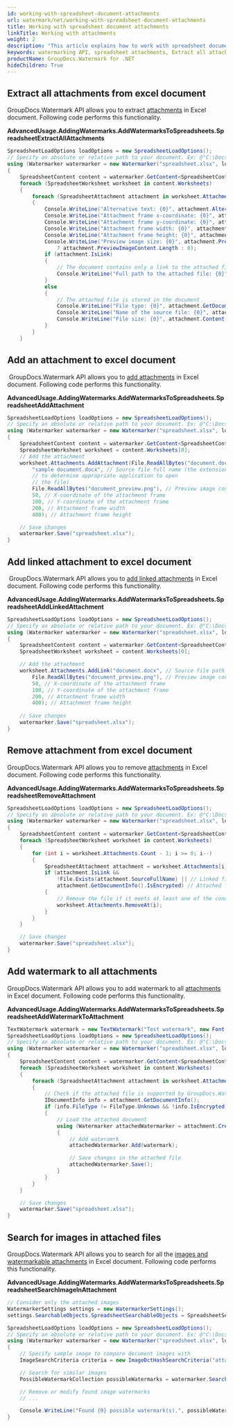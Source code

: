 ```yaml
---
id: working-with-spreadsheet-document-attachments
url: watermark/net/working-with-spreadsheet-document-attachments
title: Working with spreadsheet document attachments
linkTitle: Working with attachments
weight: 2
description: "This article explains how to work with spreadsheet document attachments while using GroupDocs watermarking API"
keywords: watermarking API, spreadsheet attachments, Extract all attachments
productName: GroupDocs.Watermark for .NET
hideChildren: True
---
```

## Extract all attachments from excel document

GroupDocs.Watermark API allows you to extract [attachments](https://reference.groupdocs.com/net/watermark/groupdocs.watermark.contents.spreadsheet/spreadsheetworksheet/properties/attachments) in Excel document. Following code performs this functionality.

**AdvancedUsage.AddingWatermarks.AddWatermarksToSpreadsheets.SpreadsheetExtractAllAttachments**

```csharp
SpreadsheetLoadOptions loadOptions = new SpreadsheetLoadOptions();
// Specify an absolute or relative path to your document. Ex: @"C:\Docs\spreadsheet.xlsx"
using (Watermarker watermarker = new Watermarker("spreadsheet.xlsx", loadOptions))
{
    SpreadsheetContent content = watermarker.GetContent<SpreadsheetContent>();
    foreach (SpreadsheetWorksheet worksheet in content.Worksheets)
    {
        foreach (SpreadsheetAttachment attachment in worksheet.Attachments)
        {
            Console.WriteLine("Alternative text: {0}", attachment.AlternativeText);
            Console.WriteLine("Attachment frame x-coordinate: {0}", attachment.X);
            Console.WriteLine("Attachment frame y-coordinate: {0}", attachment.Y);
            Console.WriteLine("Attachment frame width: {0}", attachment.Width);
            Console.WriteLine("Attachment frame height: {0}", attachment.Height);
            Console.WriteLine("Preview image size: {0}", attachment.PreviewImageContent != null 
                ? attachment.PreviewImageContent.Length : 0);
            if (attachment.IsLink)
            {
                // The document contains only a link to the attached file
                Console.WriteLine("Full path to the attached file: {0}", attachment.SourceFullName);
            }
            else
            {
                // The attached file is stored in the document
                Console.WriteLine("File type: {0}", attachment.GetDocumentInfo().FileType);
                Console.WriteLine("Name of the source file: {0}", attachment.SourceFullName);
                Console.WriteLine("File size: {0}", attachment.Content.Length);
            }
        }
    }
```

## Add an attachment to excel document

 GroupDocs.Watermark API allows you to [add attachments](https://reference.groupdocs.com/net/watermark/groupdocs.watermark.contents.spreadsheet/spreadsheetattachmentcollection/methods/addattachment) in Excel document. Following code performs this functionality.

**AdvancedUsage.AddingWatermarks.AddWatermarksToSpreadsheets.SpreadsheetAddAttachment**

```csharp
SpreadsheetLoadOptions loadOptions = new SpreadsheetLoadOptions();
// Specify an absolute or relative path to your document. Ex: @"C:\Docs\spreadsheet.xlsx"
using (Watermarker watermarker = new Watermarker("spreadsheet.xlsx", loadOptions))
{
    SpreadsheetContent content = watermarker.GetContent<SpreadsheetContent>();
    SpreadsheetWorksheet worksheet = content.Worksheets[0];
    // Add the attachment
    worksheet.Attachments.AddAttachment(File.ReadAllBytes("document.docx"), // File content
        "sample document.docx", // Source file full name (the extension is used
        // to determine appropriate application to open
        // the file) 
        File.ReadAllBytes("document_preview.png"), // Preview image content
        50, // X-coordinate of the attachment frame
        100, // Y-coordinate of the attachment frame
        200, // Attachment frame width
        400); // Attachment frame height

    // Save changes
    watermarker.Save("spreadsheet.xlsx");
}
```

## Add linked attachment to excel document

 GroupDocs.Watermark API allows you to [add linked attachments](https://reference.groupdocs.com/net/watermark/groupdocs.watermark.contents.spreadsheet/spreadsheetattachmentcollection/methods/addlink) in Excel document. Following code performs this functionality.

**AdvancedUsage.AddingWatermarks.AddWatermarksToSpreadsheets.SpreadsheetAddLinkedAttachment**

```csharp
SpreadsheetLoadOptions loadOptions = new SpreadsheetLoadOptions();
// Specify an absolute or relative path to your document. Ex: @"C:\Docs\spreadsheet.xlsx"
using (Watermarker watermarker = new Watermarker("spreadsheet.xlsx", loadOptions))
{
    SpreadsheetContent content = watermarker.GetContent<SpreadsheetContent>();
    SpreadsheetWorksheet worksheet = content.Worksheets[0];

    // Add the attachment
    worksheet.Attachments.AddLink("document.docx", // Source file path
        File.ReadAllBytes("document_preview.png"), // Preview image content
        50, // X-coordinate of the attachment frame
        100, // Y-coordinate of the attachment frame
        200, // Attachment frame width
        400); // Attachment frame height
        
    // Save changes
    watermarker.Save("spreadsheet.xlsx");
}
```

## Remove attachment from excel document

GroupDocs.Watermark API allows you to remove [attachments](https://reference.groupdocs.com/net/watermark/groupdocs.watermark.contents.spreadsheet/spreadsheetattachmentcollection) in Excel document. Following code performs this functionality.

**AdvancedUsage.AddingWatermarks.AddWatermarksToSpreadsheets.SpreadsheetRemoveAttachment**

```csharp
SpreadsheetLoadOptions loadOptions = new SpreadsheetLoadOptions();
// Specify an absolute or relative path to your document. Ex: @"C:\Docs\spreadsheet.xlsx"
using (Watermarker watermarker = new Watermarker("spreadsheet.xlsx", loadOptions))
{
    SpreadsheetContent content = watermarker.GetContent<SpreadsheetContent>();
    foreach (SpreadsheetWorksheet worksheet in content.Worksheets)
    {
        for (int i = worksheet.Attachments.Count - 1; i >= 0; i--)
        {
            SpreadsheetAttachment attachment = worksheet.Attachments[i];
            if (attachment.IsLink &&
                !File.Exists(attachment.SourceFullName) || // Linked file that is not available at this moment
                attachment.GetDocumentInfo().IsEncrypted) // Attached file protected with a password
            {
                // Remove the file if it meets at least one of the conditions above
                worksheet.Attachments.RemoveAt(i);
            }
        }
    }

    // Save changes
    watermarker.Save("spreadsheet.xlsx");
}
```

## Add watermark to all attachments  

GroupDocs.Watermark API allows you to add watermark to all [attachments](https://reference.groupdocs.com/net/watermark/groupdocs.watermark.contents.spreadsheet/spreadsheetattachmentcollection) in Excel document. Following code performs this functionality.

**AdvancedUsage.AddingWatermarks.AddWatermarksToSpreadsheets.SpreadsheetAddWatermarkToAttachment**

```csharp
TextWatermark watermark = new TextWatermark("Test watermark", new Font("Arial", 19));
SpreadsheetLoadOptions loadOptions = new SpreadsheetLoadOptions();
// Specify an absolute or relative path to your document. Ex: @"C:\Docs\spreadsheet.xlsx"
using (Watermarker watermarker = new Watermarker("spreadsheet.xlsx", loadOptions))
{
    SpreadsheetContent content = watermarker.GetContent<SpreadsheetContent>();
    foreach (SpreadsheetWorksheet worksheet in content.Worksheets)
    {
        foreach (SpreadsheetAttachment attachment in worksheet.Attachments)
        {
            // Check if the attached file is supported by GroupDocs.Watermark
            IDocumentInfo info = attachment.GetDocumentInfo();
            if (info.FileType != FileType.Unknown && !info.IsEncrypted)
            {
                // Load the attached document
                using (Watermarker attachedWatermarker = attachment.CreateWatermarker())
                {
                    // Add wateramrk
                    attachedWatermarker.Add(watermark);

                    // Save changes in the attached file
                    attachedWatermarker.Save();
                }
            }
        }
    }

    // Save changes
    watermarker.Save("spreadsheet.xlsx");
}
```

## Search for images in attached files

GroupDocs.Watermark API allows you to search for all the [images and watermarkable attachments](https://reference.groupdocs.com/net/watermark/groupdocs.watermark.search.objects/spreadsheetsearchableobjects) in Excel document. Following code performs this functionality.

**AdvancedUsage.AddingWatermarks.AddWatermarksToSpreadsheets.SpreadsheetSearchImageInAttachment**

```csharp
// Consider only the attached images
WatermarkerSettings settings = new WatermarkerSettings();
settings.SearchableObjects.SpreadsheetSearchableObjects = SpreadsheetSearchableObjects.AttachedImages;

SpreadsheetLoadOptions loadOptions = new SpreadsheetLoadOptions();
// Specify an absolute or relative path to your document. Ex: @"C:\Docs\spreadsheet.xlsx"
using (Watermarker watermarker = new Watermarker("spreadsheet.xlsx", loadOptions, settings))
{
    // Specify sample image to compare document images with
    ImageSearchCriteria criteria = new ImageDctHashSearchCriteria("attachment.png");

    // Search for similar images
    PossibleWatermarkCollection possibleWatermarks = watermarker.Search(criteria);

    // Remove or modify found image watermarks
    // ...

    Console.WriteLine("Found {0} possible watermark(s).", possibleWatermarks.Count);
}
```
